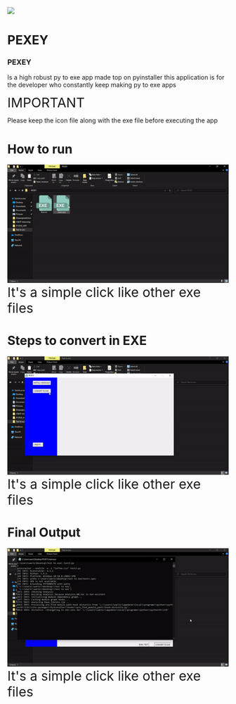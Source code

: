 <img src = https://github.com/Aaris-Kazi/PEXEY/blob/main/Exe.ico><h1>PEXEY</h1>

<span><h3>PEXEY</h3> Is a high robust py to exe app made top on pyinstaller this application is for the developer who constantly keep making py to exe apps</span>

<span style = "font-size: 30px"> IMPORTANT</span>

<span>Please keep the icon file along with the exe file before executing the app</span>

# How to run
<img src = https://github.com/Aaris-Kazi/PEXEY/blob/main/snapshots/run.gif>
<span style = "font-size: 30px"> It's a simple click like other exe files</span>

# Steps to convert in EXE
<img src = https://github.com/Aaris-Kazi/PEXEY/blob/main/snapshots/compile.gif>
<span style = "font-size: 30px"> It's a simple click like other exe files</span>

# Final Output
<img src = https://github.com/Aaris-Kazi/PEXEY/blob/main/snapshots/exe.gif>
<span style = "font-size: 30px"> It's a simple click like other exe files</span>
